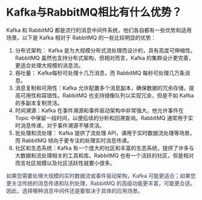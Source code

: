 # Kafka与RabbitMQ相比有什么优势？

Kafka 和 RabbitMQ 都是流行的消息中间件系统，他们各自都有一些优势和适用场景。以下是 Kafka 相对于 RabbitMQ 的一些比较明显的优势：

1. 分布式架构： Kafka 是为大规模分布式流处理而设计的，具有高度可伸缩性。RabbitMQ 虽然也支持分布式架构，但相对而言，Kafka 的集群设计更完善，更适合处理大规模的消息流。
2. 吞吐量： Kafka每秒可处理十几万消息，而 RabbitMQ 每秒可处理几万条消息。
3. 消息复制和可用性：Kafka 允许配置多个消息副本，确保数据的冗余存储，提高可用性和容错性。RabbitMQ 也支持镜像队列以实现冗余，但是不如 Kafka 的多副本复制灵活。
4. 时间溯源：Kafka 在事件溯源和事件驱动架构中非常强大。他允许事件在 Topic 中保留一段时间，以便后续的分析和回溯查询。RabbitMQ 通常用于实时消息传递，对于事件溯源不够灵活。
5. 批处理和流处理： Kafka 提供了流处理 API，课用于实时数据流处理等场景。而 RabbitMQ 倾向于更专注的处理实时消息传递。
6. 社区和生态系统：Kafka 有一个庞大的社区和丰富的生态系统，提供了许多与大数据和流处理相关的工具和库。RabbitMQ 也有一个活跃的社区，但是相对而言社区规模以及社区活跃性就要小很多。

<font style="color:rgb(55, 65, 81);background-color:rgb(247, 247, 248);">如果您需要处理大规模的实时数据流或事件驱动架构，Kafka 可能更适合；如果您更关注传统的消息传递和队列处理，RabbitMQ 的高级功能更丰富，可能更合适。因此，选择哪种消息中间件还是要取决于具体的应用场景。</font>



